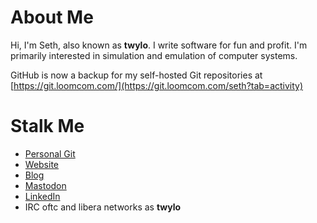 # About Me

Hi, I'm Seth, also known as **twylo**. I write software for fun and
profit. I'm primarily interested in simulation and emulation of
computer systems.

GitHub is now a backup for my self-hosted Git repositories at
[https://git.loomcom.com/](https://git.loomcom.com/seth?tab=activity)

# Stalk Me

- [Personal Git](https://git.loomcom.com/seth?tab=activity)
- [Website](https://loomcom.com)
- [Blog](https://loomcom.com/blog)
- [Mastodon](https://mastodon.sdf.org/@twylo)
- [LinkedIn](https://linkedin.com/in/sethmorabito)
- IRC oftc and libera networks as **twylo**
